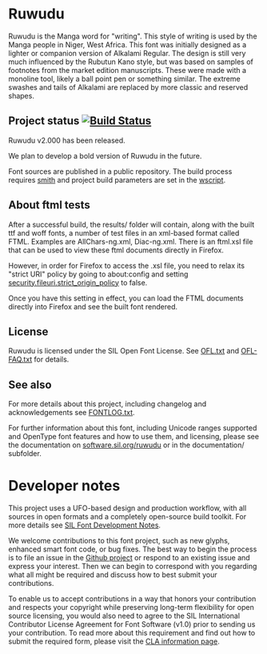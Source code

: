 # Ruwudu

Ruwudu is the Manga word for "writing". This style of writing is used by the Manga people in Niger, West Africa. This font was initially designed as a lighter or companion version of Alkalami Regular. The design is still very much influenced by the Rubutun Kano style, but was based on samples of footnotes from the market edition manuscripts. These were made with a monoline tool, likely a ball point pen or something similar. The extreme swashes and tails of Alkalami are replaced by more classic and reserved shapes. 

## Project status [![Build Status](http://build.palaso.org/app/rest/builds/buildType:Ruwudu/statusIcon)](http://build.palaso.org/viewType.html?buildTypeId=Fonts_Ruwudu&guest=1)

Ruwudu v2.000 has been released.

We plan to develop a bold version of Ruwudu in the future.

Font sources are published in a public repository. The build process requires [smith](https://github.com/silnrsi/smith) and project build parameters are set in the [wscript](wscript).    

## About ftml tests

After a successful build, the results/ folder will contain, along with the built ttf and woff fonts, a number of
test files in an xml-based format called FTML. Examples are AllChars-ng.xml, Diac-ng.xml. 
There is an ftml.xsl file that can be used to view these ftml documents directly in Firefox. 

However, in order for Firefox to access the .xsl file, you need to relax its "strict URI" policy by going to about:config and
setting [security.fileuri.strict_origin_policy](http://kb.mozillazine.org/Security.fileuri.strict_origin_policy) to false.

Once you have this setting in effect, you can load the FTML documents directly into Firefox and see the built font rendered.

## License

Ruwudu is licensed under the SIL Open Font License. See [OFL.txt](OFL.txt) and [OFL-FAQ.txt](OFL-FAQ.txt) for details.

## See also

For more details about this project, including changelog and acknowledgements see [FONTLOG.txt](FONTLOG.txt).

For further information about this font, including Unicode ranges supported and OpenType font features and how to use them, and licensing, please see the documentation on [software.sil.org/ruwudu](http://software.sil.org/ruwudu/) or in the documentation/ subfolder.

# Developer notes

This project uses a UFO-based design and production workflow, with all sources in open formats and a completely open-source build toolkit. For more details see [SIL Font Development Notes](https://silnrsi.github.io/silfontdev/en-US/Introduction.html).

We welcome contributions to this font project, such as new glyphs, enhanced smart font code, or bug fixes. The best way to begin the process is to file an issue in the [Github project](https://github.com/silnrsi/font-ruwudu) or respond to an existing issue and express your interest. Then we can begin to correspond with you regarding what all might be required and discuss how to best submit your contributions.

To enable us to accept contributions in a way that honors your contribution and respects your copyright while preserving long-term flexibility for open source licensing, you would also need to agree to the SIL International Contributor License Agreement for Font Software (v1.0) prior to sending us your contribution. To read more about this requirement and find out how to submit the required form, please visit the [CLA information page](https://software.sil.org/fontcla).
